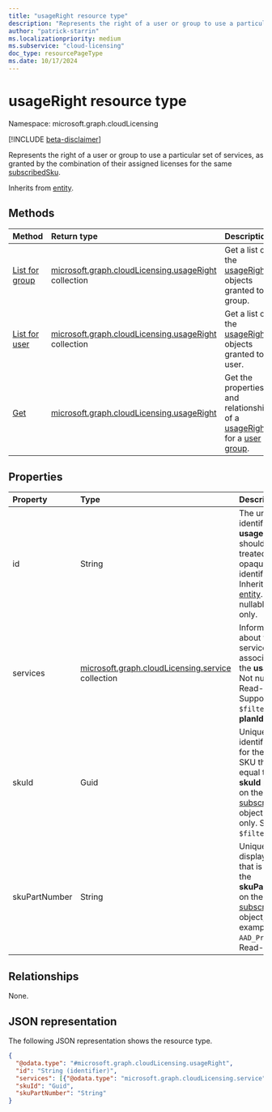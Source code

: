 ```yaml
---
title: "usageRight resource type"
description: "Represents the right of a user or group to use a particular set of services, as granted by the combination of their assigned licenses for the same subscribedSku."
author: "patrick-starrin"
ms.localizationpriority: medium
ms.subservice: "cloud-licensing"
doc_type: resourcePageType
ms.date: 10/17/2024
---
```


# usageRight resource type

Namespace: microsoft.graph.cloudLicensing

[!INCLUDE [beta-disclaimer](../../includes/beta-disclaimer.md)]

Represents the right of a user or group to use a particular set of services, as granted by the combination of their assigned licenses for the same [subscribedSku](../resources/subscribedsku.md).

Inherits from [entity](../resources/entity.md).

## Methods
|Method|Return type|Description|
|:---|:---|:---|
|[List for group](../api/cloudlicensing-groupcloudlicensing-list-usagerights.md)|[microsoft.graph.cloudLicensing.usageRight](../resources/cloudlicensing-usageright.md) collection|Get a list of the [usageRight](../resources/cloudlicensing-usageright.md) objects granted to a group.|
|[List for user](../api/cloudlicensing-usercloudlicensing-list-usagerights.md)|[microsoft.graph.cloudLicensing.usageRight](../resources/cloudlicensing-usageright.md) collection|Get a list of the [usageRight](../resources/cloudlicensing-usageright.md) objects granted to a user.|
|[Get](../api/cloudlicensing-usageright-get.md)|[microsoft.graph.cloudLicensing.usageRight](../resources/cloudlicensing-usageright.md)|Get the properties and relationships of a [usageRight](../resources/cloudlicensing-usageright.md) for a [user](../resources/user.md) or [group](../resources/group.md).|

## Properties
|Property|Type|Description|
|:---|:---|:---|
|id|String|The unique identifier for the **usageRight** that should be treated as an opaque identifier. Inherited from [entity](../resources/entity.md). Not nullable. Read-only.|
|services|[microsoft.graph.cloudLicensing.service](../resources/cloudlicensing-service.md) collection| Information about the services associated with the **usageRight**. Not nullable. Read-only. Supports `$filter` on the **planId** property. |
|skuId|Guid| Unique identifier (GUID) for the service SKU that is equal to the **skuId** property on the related [subscribedSku](subscribedsku.md) object. Read-only. Supports `$filter`. |
|skuPartNumber|String| Unique SKU display name that is equal to the **skuPartNumber** on the related [subscribedSku](subscribedsku.md) object; for example, `AAD_Premium`. Read-only. |

## Relationships
None.

## JSON representation
The following JSON representation shows the resource type.
<!-- {
  "blockType": "resource",
  "keyProperty": "id",
  "@odata.type": "microsoft.graph.cloudLicensing.usageRight",
  "baseType": "microsoft.graph.entity",
  "openType": false
}
-->
``` json
{
  "@odata.type": "#microsoft.graph.cloudLicensing.usageRight",
  "id": "String (identifier)",
  "services": [{"@odata.type": "microsoft.graph.cloudLicensing.service"}],
  "skuId": "Guid",
  "skuPartNumber": "String"
}
```

